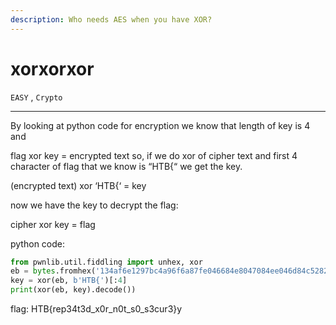 ```yaml
---
description: Who needs AES when you have XOR?
---
```


# xorxorxor

`EASY` , `Crypto`



***

By looking at python code for encryption we know that length of key is 4 and

flag xor key = encrypted text so, if we do xor of cipher text and first 4 character of flag that we know is “HTB{“ we get the key.

(encrypted text) xor ‘HTB{‘ = key

now we have the key to decrypt the flag:

cipher xor key = flag

python code:

```python
from pwnlib.util.fiddling import unhex, xor
eb = bytes.fromhex('134af6e1297bc4a96f6a87fe046684e8047084ee046d84c5282dd7ef292dc9')
key = xor(eb, b'HTB{')[:4]
print(xor(eb, key).decode())
```

flag: HTB{rep34t3d\_x0r\_n0t\_s0\_s3cur3}y
